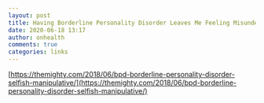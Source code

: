 ```yaml
---
layout: post
title: Having Borderline Personality Disorder Leaves Me Feeling Misunderstood
date: 2020-06-18 13:17
author: onhealth
comments: true
categories: links
---
```


[https://themighty.com/2018/06/bpd-borderline-personality-disorder-selfish-manipulative/](https://themighty.com/2018/06/bpd-borderline-personality-disorder-selfish-manipulative/)
